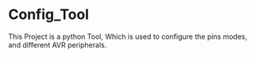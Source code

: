 # Config_Tool
This Project is a python Tool, Which is used to configure the pins modes, and different AVR peripherals.  

